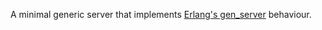 A minimal generic server that implements [Erlang's  gen_server](http://erlang.org/doc/design_principles/gen_server_concepts.html) behaviour.